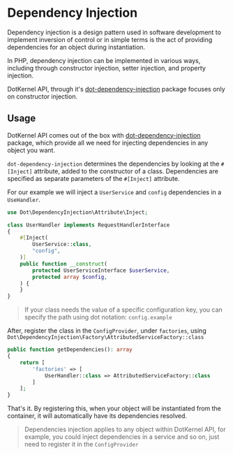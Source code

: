 # Dependency Injection

Dependency injection is a design pattern used in software development to implement inversion of control or in simple
terms is the act of providing dependencies for an object during instantiation.

In PHP, dependency injection can be implemented in various ways, including through constructor injection, setter
injection, and property injection.

DotKernel API, through it's [dot-dependency-injection](https://github.com/dotkernel/dot-dependency-injection) package
focuses only on constructor injection.

## Usage

DotKernel API comes out of the box with
[dot-dependency-injection](https://github.com/dotkernel/dot-dependency-injection) package, which provide all we need for
injecting dependencies in any object you want.

`dot-dependency-injection` determines the dependencies by looking at the `#[Inject]` attribute, added to the constructor
of a class. Dependencies are specified as separate parameters of the `#[Inject]` attribute.

For our example we will inject a `UserService` and `config` dependencies in a `UseHandler`.

```php
use Dot\DependencyInjection\Attribute\Inject;

class UserHandler implements RequestHandlerInterface
{
    #[Inject(
        UserService::class,
        "config",
    )]
    public function __construct(
        protected UserServiceInterface $userService,
        protected array $config,
    ) {
    }
}
```

> If your class needs the value of a specific configuration key, you can specify the path using dot notation:
> `config.example`

After, register the class in the `ConfigProvider`, under `factories`, using
`Dot\DependencyInjection\Factory\AttributedServiceFactory::class`

```php
public function getDependencies(): array
{
    return [
        'factories' => [
            UserHandler::class => AttributedServiceFactory::class
        ]
    ];
}
```

That's it. By registering this, when your object will be instantiated from the container, it will automatically have
its dependencies resolved.

> Dependencies injection applies to any object within DotKernel API, for example, you could inject dependencies in
> a service and so on, just need to register it in the `ConfigProvider`
